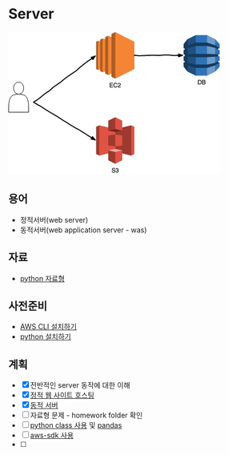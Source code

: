 # Server

![image](./images/outline.jpg)

## 용어

- 정적서버(web server)
- 동적서버(web application server - was)

## 자료

- [python 자료형](./data-type.md)

## 사전준비

- [AWS CLI 설치하기](./aws-cli.md)
- [python 설치하기](https://medium.com/@psychet_learn/python-%EA%B8%B0%EC%B4%88-2%EC%9E%A5-python-%EC%84%A4%EC%B9%98-%EB%B0%8F-%ED%99%98%EA%B2%BD%EC%84%A4%EC%A0%95-windows-ver-b030d96bcbd0)

## 계획

- [x] 전반적인 server 동작에 대한 이해
- [x] [정적 웹 사이트 호스팅](./hello-html/README.md)
- [x] [동적 서버](./dynamic/README.md)
- [ ] 자료형 문제 - homework folder 확인
- [ ] [python class 사용](./python/README.md) 및 [pandas](./pandas/README.md)
- [ ] [aws-sdk 사용](./aws-sdk/README.md)
- [ ] 
